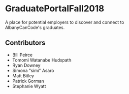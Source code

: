 # GraduatePortalFall2018

A place for potential employers to discover and connect to AlbanyCanCode's graduates.

## Contributors

- Bill Peirce
- Tomomi Watanabe Hudspath
- Ryan Downey
- Simona "simi" Asaro
- Matt Bitley
- Patrick Gorman
- Stephanie Wyatt
